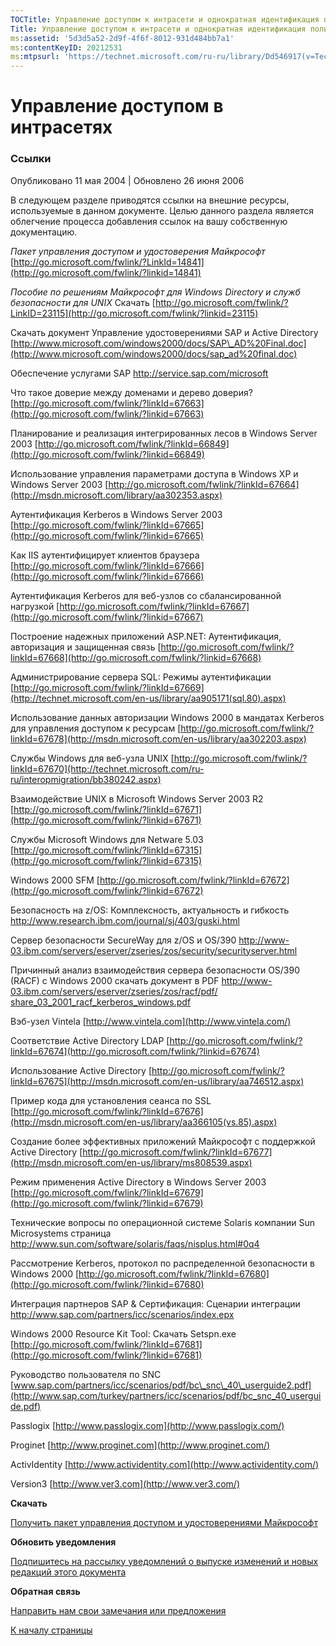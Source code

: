 ```yaml
---
TOCTitle: Управление доступом к интрасети и однократная идентификация пользователя
Title: Управление доступом к интрасети и однократная идентификация пользователя
ms:assetid: '5d3d5a52-2d9f-4f6f-8012-931d484bb7a1'
ms:contentKeyID: 20212531
ms:mtpsurl: 'https://technet.microsoft.com/ru-ru/library/Dd546917(v=TechNet.10)'
---
```


Управление доступом в интрасетях
================================

### Ссылки

Опубликовано 11 мая 2004 | Обновлено 26 июня 2006

В следующем разделе приводятся ссылки на внешние ресурсы, используемые в данном документе. Целью данного раздела является облегчение процесса добавления ссылок на вашу собственную документацию.

*Пакет управления доступом и удостоверения Майкрософт*
[http://go.microsoft.com/fwlink/?LinkId=14841](http://go.microsoft.com/fwlink/?linkid=14841)

*Пособие по решениям Майкрософт для Windows Directory и служб безопасности для UNIX* Скачать
[http://go.microsoft.com/fwlink/?LinkID=23115](http://go.microsoft.com/fwlink/?linkid=23115)

Скачать документ Управление удостоверениями SAP и Active Directory
[http://www.microsoft.com/windows2000/docs/SAP\_AD%20Final.doc](http://www.microsoft.com/windows2000/docs/sap_ad%20final.doc)

Обеспечение услугами SAP
<http://service.sap.com/microsoft>

Что такое доверие между доменами и дерево доверия?
[http://go.microsoft.com/fwlink/?linkId=67663](http://go.microsoft.com/fwlink/?linkid=67663)

Планирование и реализация интегрированных лесов в Windows Server 2003
[http://go.microsoft.com/fwlink/?linkId=66849](http://go.microsoft.com/fwlink/?linkid=66849)

Использование управления параметрами доступа в Windows XP и Windows Server 2003
[http://go.microsoft.com/fwlink/?linkId=67664](http://msdn.microsoft.com/library/aa302353.aspx)

Аутентификация Kerberos в Windows Server 2003
[http://go.microsoft.com/fwlink/?linkId=67665](http://go.microsoft.com/fwlink/?linkid=67665)

Как IIS аутентифицирует клиентов браузера
[http://go.microsoft.com/fwlink/?linkId=67666](http://go.microsoft.com/fwlink/?linkid=67666)

Аутентификация Kerberos для веб-узлов со сбалансированной нагрузкой
[http://go.microsoft.com/fwlink/?linkId=67667](http://go.microsoft.com/fwlink/?linkid=67667)

Построение надежных приложений ASP.NET: Аутентификация, авторизация и защищенная связь
[http://go.microsoft.com/fwlink/?linkId=67668](http://go.microsoft.com/fwlink/?linkid=67668)

Администрирование сервера SQL: Режимы аутентификации
[http://go.microsoft.com/fwlink/?linkId=67669](http://technet.microsoft.com/en-us/library/aa905171(sql.80).aspx)

Использование данных авторизации Windows 2000 в мандатах Kerberos для управления доступом к ресурсам
[http://go.microsoft.com/fwlink/?linkId=67678](http://msdn.microsoft.com/en-us/library/aa302203.aspx)

Службы Windows для веб-узла UNIX
[http://go.microsoft.com/fwlink/?linkId=67670](http://technet.microsoft.com/ru-ru/interopmigration/bb380242.aspx)

Взаимодействие UNIX в Microsoft Windows Server 2003 R2
[http://go.microsoft.com/fwlink/?linkId=67671](http://go.microsoft.com/fwlink/?linkid=67671)

Службы Microsoft Windows для Netware 5.03
[http://go.microsoft.com/fwlink/?linkId=67315](http://go.microsoft.com/fwlink/?linkid=67315)

Windows 2000 SFM
[http://go.microsoft.com/fwlink/?linkId=67672](http://go.microsoft.com/fwlink/?linkid=67672)

Безопасность на z/OS: Комплексность, актуальность и гибкость
<http://www.research.ibm.com/journal/sj/403/guski.html>

Сервер безопасности SecureWay для z/OS и OS/390
<http://www-03.ibm.com/servers/eserver/zseries/zos/security/securityserver.html>

Причинный анализ взаимодействия сервера безопасности OS/390 (RACF) с Windows 2000 скачать документ в PDF
[http://www-03.ibm.com/servers/eserver/zseries/zos/racf/pdf/
share\_03\_2001\_racf\_kerberos\_windows.pdf](http://www-03.ibm.com/servers/eserver/zseries/zos/racf/pdf/share_03_2001_racf_kerberos_windows.pdf)

Вэб-узел Vintela
[http://www.vintela.com](http://www.vintela.com/)

Соответствие Active Directory LDAP
[http://go.microsoft.com/fwlink/?linkId=67674](http://go.microsoft.com/fwlink/?linkid=67674)

Использование Active Directory
[http://go.microsoft.com/fwlink/?linkId=67675](http://msdn.microsoft.com/en-us/library/aa746512.aspx)

Пример кода для установления сеанса по SSL
[http://go.microsoft.com/fwlink/?linkId=67676](http://msdn.microsoft.com/en-us/library/aa366105(vs.85).aspx)

Создание более эффективных приложений Майкрософт с поддержкой Active Directory
[http://go.microsoft.com/fwlink/?linkId=67677](http://msdn.microsoft.com/en-us/library/ms808539.aspx)

Режим применения Active Directory в Windows Server 2003
[http://go.microsoft.com/fwlink/?linkId=67679](http://go.microsoft.com/fwlink/?linkid=67679)

Технические вопросы по операционной системе Solaris компании Sun Microsystems страница
<http://www.sun.com/software/solaris/faqs/nisplus.html#0q4>

Рассмотрение Kerberos, протокол по распределенной безопасности в Windows 2000
[http://go.microsoft.com/fwlink/?linkId=67680](http://go.microsoft.com/fwlink/?linkid=67680)

Интеграция партнеров SAP & Сертификация: Сценарии интеграции
<http://www.sap.com/partners/icc/scenarios/index.epx>

Windows 2000 Resource Kit Tool: Скачать Setspn.exe
[http://go.microsoft.com/fwlink/?linkId=67681](http://go.microsoft.com/fwlink/?linkid=67681)

Руководство пользователя по SNC
[www.sap.com/partners/icc/scenarios/pdf/bc\_snc\_40\_userguide2.pdf](http://www.sap.com/turkey/partners/icc/scenarios/pdf/bc_snc_40_userguide.pdf)

Passlogix
[http://www.passlogix.com](http://www.passlogix.com/)

Proginet
[http://www.proginet.com](http://www.proginet.com/)

ActivIdentity
[http://www.actividentity.com](http://www.actividentity.com/)

Version3
[http://www.ver3.com](http://www.ver3.com/)

**Скачать**

[Получить пакет управления доступом и удостоверениями Майкрософт](http://go.microsoft.com/fwlink/?linkid=14842)

**Обновить уведомления**

[Подпишитесь на рассылку уведомлений о выпуске изменений и новых редакций этого документа](http://go.microsoft.com/fwlink/?linkid=54982)

**Обратная связь**

[Направить нам свои замечания или предложения](mailto:secwish@microsoft.com?subject=microsoft%20identity%20and%20access%20management%20series)

[](#mainsection)[К началу страницы](#mainsection)
